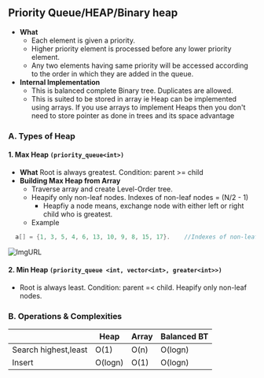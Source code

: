 ## Priority Queue/HEAP/Binary heap
- **What**
  - Each element is given a priority. 
  - Higher priority element is processed before any lower priority element. 
  - Any two elements having same priority will be accessed according to the order in which they are added in the queue.
- **Internal Implementation**
  - This is balanced complete Binary tree. Duplicates are allowed. 
  - This is suited to be stored in array ie Heap can be implemented using arrays. If you use arrays to implement Heaps then you don't need to store pointer as done in trees and its space advantage
  
### A. Types of Heap
#### 1. Max Heap `(priority_queue<int>)`
- **What** Root is always greatest. Condition: parent >= child
- **Building Max Heap from Array**
  - Traverse array and create Level-Order tree. 
  - Heapify only non-leaf nodes. Indexes of non-leaf nodes = (N/2 - 1)
    - Heapfiy a node means, exchange node with either left or right child who is greatest.
  - Example
```c++
  a[] = {1, 3, 5, 4, 6, 13, 10, 9, 8, 15, 17}.    //Indexes of non-leaf nodes = (N/2 - 1) = 4,6,5,3,1
```
![ImgURL](https://i.ibb.co/vxFKzqD/max-heap.png)

#### 2. Min Heap `(priority_queue <int, vector<int>, greater<int>>)`
- Root is always least. Condition: parent =< child. Heapify only non-leaf nodes.
  
### B. Operations & Complexities

| |Heap|Array|Balanced BT|
|---|---|---|---|
|Search highest,least|O(1)|O(n)|O(logn)|
|Insert|O(logn)|O(1)|O(logn)|
 
